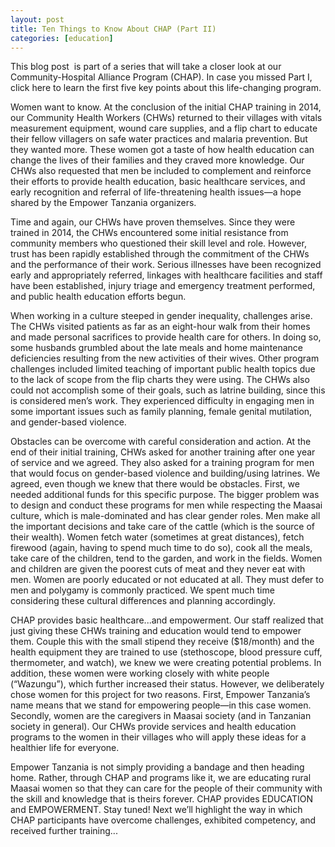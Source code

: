 ```yaml
---
layout: post
title: Ten Things to Know About CHAP (Part II)
categories: [education]
---
```

This blog post  is part of a series that will take a closer look at our Community-Hospital Alliance Program (CHAP). In case you missed Part I, click here to learn the first five key points about this life-changing program. 

Women want to know. At the conclusion of the initial CHAP training in 2014, our Community Health Workers (CHWs) returned to their villages with vitals measurement equipment, wound care supplies, and a flip chart to educate their fellow villagers on safe water practices and malaria prevention. But they wanted more. These women got a taste of how health education can change the lives of their families and they craved more knowledge. Our CHWs also requested that men be included to complement and reinforce their efforts to provide health education, basic healthcare services, and early recognition and referral of life-threatening health issues—a hope shared by the Empower Tanzania organizers.

Time and again, our CHWs have proven themselves. Since they were trained in 2014, the CHWs encountered some initial resistance from community members who questioned their skill level and role. However, trust has been rapidly established through the commitment of the CHWs and the performance of their work. Serious illnesses have been recognized early and appropriately referred, linkages with healthcare facilities and staff have been established, injury triage and emergency treatment performed, and public health education efforts begun.

When working in a culture steeped in gender inequality, challenges arise. The CHWs visited patients as far as an eight-hour walk from their homes and made personal sacrifices to provide health care for others. In doing so, some husbands grumbled about the late meals and home maintenance deficiencies resulting from the new activities of their wives. Other program challenges included limited teaching of important public health topics due to the lack of scope from the flip charts they were using. The CHWs also could not accomplish some of their goals, such as latrine building, since this is considered men’s work. They experienced difficulty in engaging men in some important issues such as family planning, female genital mutilation, and gender-based violence.

Obstacles can be overcome with careful consideration and action. At the end of their initial training, CHWs asked for another training after one year of service and we agreed. They also asked for a training program for men that would focus on gender-based violence and building/using latrines. We agreed, even though we knew that there would be obstacles. First, we needed additional funds for this specific purpose. The bigger problem was to design and conduct these programs for men while respecting the Maasai culture, which is male-dominated and has clear gender roles. Men make all the important decisions and take care of the cattle (which is the source of their wealth). Women fetch water (sometimes at great distances), fetch firewood (again, having to spend much time to do so), cook all the meals, take care of the children, tend to the garden, and work in the fields. Women and children are given the poorest cuts of meat and they never eat with men. Women are poorly educated or not educated at all. They must defer to men and polygamy is commonly practiced. We spent much time considering these cultural differences and planning accordingly.

CHAP provides basic healthcare...and empowerment. Our staff realized that just giving these CHWs training and education would tend to empower them. Couple this with the small stipend they receive ($18/month) and the health equipment they are trained to use (stethoscope, blood pressure cuff, thermometer, and watch), we knew we were creating potential problems. In addition, these women were working closely with white people (“Wazungu”), which further increased their status. However, we deliberately chose women for this project for two reasons. First, Empower Tanzania’s name means that we stand for empowering people—in this case women. Secondly, women are the caregivers in Maasai society (and in Tanzanian society in general). Our CHWs provide services and health education programs to the women in their villages who will apply these ideas for a healthier life for everyone.


Empower Tanzania is not simply providing a bandage and then heading home. Rather, through CHAP and programs like it, we are educating rural Maasai women so that they can care for the people of their community with the skill and knowledge that is theirs forever. CHAP provides EDUCATION and EMPOWERMENT. Stay tuned! Next we’ll highlight the way in which CHAP participants have overcome challenges, exhibited competency, and received further training...

